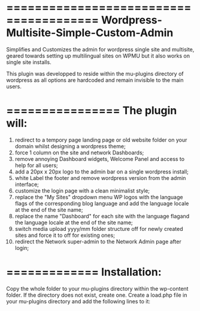 =======================================
Wordpress-Multisite-Simple-Custom-Admin
=======================================

Simplifies and Customizes the admin for wordpress single site and multisite, geared towards setting up
multilingual sites on WPMU but it also works on single site installs.

This plugin was developped to reside within the mu-plugins directory of wordpress as all options are hardcoded and
remain invisible to the main users.

================
The plugin will:
================

01.  redirect to a tempory page landing page or old website folder on your domain whilst designing a wordpress theme;
02.  force 1 column on the site and network Dashboards;
03.  remove annoying Dashboard widgets, Welcome Panel and access to help for all users;
04.  add a 20px x 20px logo to the admin bar on a single wordpress install;
05.  white Label the footer and remove wordpress version from the admin interface;
06.  customize the login page with a clean minimalist style;
07.  replace the "My Sites" dropdown menu WP logos with the language flags of the corresponding blog language and
     add the language locale at the end of the site name;
08.  replace the name "Dashboard" for each site with the language flagand the language locale at the end of the site name;
09.  switch media upload yyyy/mm folder structure off for newly created sites and force it to off for existing ones;
10.  redirect the Network super-admin to the Network Admin page after login;


=============
Installation:
=============

Copy the whole folder to your mu-plugins directory within the wp-content folder. If the directory does not exist, create one.
Create a load.php file in your mu-plugins directory and add the following lines to it:

<?php
// mu-plugins/load.php
require WPMU_PLUGIN_DIR . '/simple-custom-admin/simple-custom-admin.php';


Replace the logos within the images folder with your logos. Keep the same file names and image sizes.
Adapt any other code to your liking and share!
That's it, you should see the changes.
